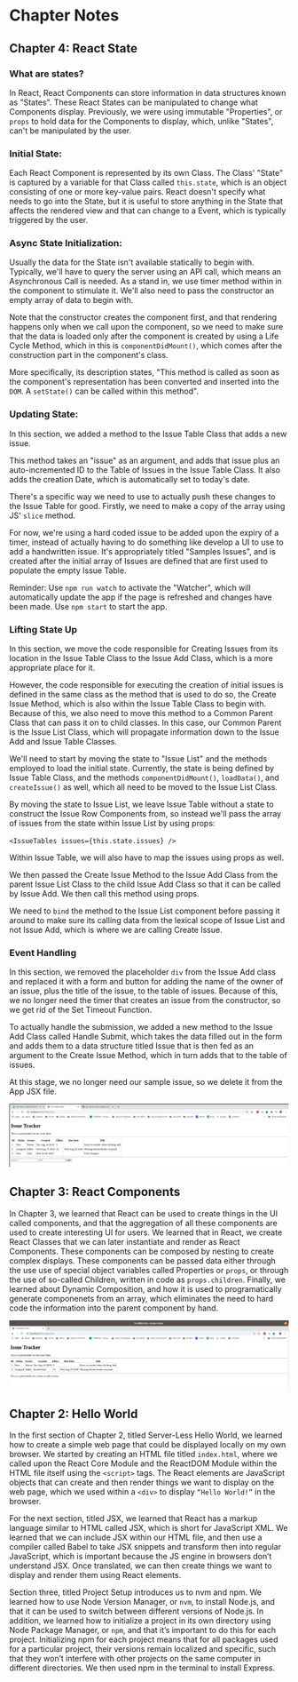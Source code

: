 # Chapter Notes
## Chapter 4: React State
### What are states?
In React, React Components can store information in data structures known as "States".  These React States can be manipulated to change what Components display.  Previously, we were using immutable "Properties", or `props` to hold data for the Components to display, which, unlike "States", can't be manipulated by the user.  

### Initial State:
Each React Component is represented by its own Class.  The Class' "State" is captured by a variable for that Class called `this.state`, which is an object consisting of one or more key-value pairs.  React doesn't specify what needs to go into the State, but it is useful to store anything in the State that affects the rendered view and that can change to a Event, which is typically triggered by the user.

### Async State Initialization:
Usually the data for the State isn't available statically to begin with.  Typically, we'll have to query the server using an API call, which means an Asynchronous Call is needed.  As a stand in, we use timer method within in the component to stimulate it.  We'll also need to pass the constructor an empty array of data to begin with.  

Note that the constructor creates the component first, and that rendering happens only when we call upon the component, so we need to make sure that the data is loaded only after the component is created by using a Life Cycle Method, which in this is `componentDidMount()`, which comes after the construction part in the component's class.  

More specifically, its description states, "This method is called as soon as the component's representation has been converted and inserted into the `DOM`.  A `setState()` can be called within this method".   

### Updating State:
In this section, we added a method to the Issue Table Class that adds a new issue.  

This method takes an "issue" as an argument, and adds that issue plus an auto-incremented ID to the Table of Issues in the Issue Table Class.  It also adds the creation Date, which is automatically set to today's date.  

There's a specific way we need to use to actually push these changes to the Issue Table for good.  Firstly, we need to make a copy of the array using JS' `slice` method.  

For now, we're using a hard coded issue to be added upon the expiry of a timer, instead of actually having to do something like develop a UI to use to add a handwritten issue.  It's appropriately titled "Samples Issues", and is created after the initial array of Issues are defined that are first used to populate the empty Issue Table.  

Reminder: Use `npm run watch` to activate the "Watcher", which will automatically update the app if the page is refreshed and changes have been made.  Use `npm start` to start the app.

### Lifting State Up
In this section, we move the code responsible for Creating Issues from its location in the Issue Table Class to the Issue Add Class, which is a more appropriate place for it.  

However, the code responsible for executing the creation of initial issues is defined in the same class as the method that is used to do so, the Create Issue Method, which is also within the Issue Table Class to begin with.  Because of this, we also need to move this method to a Common Parent Class that can pass it on to child classes.  In this case, our Common Parent is the Issue List Class, which will propagate information down to the Issue Add and Issue Table Classes.  

We'll need to start by moving the state to "Issue List" and the methods employed to load the initial state.  Currently, the state is being defined by Issue Table Class, and the methods `componentDidMount()`, `loadData()`, and `createIssue()` as well, which all need to be moved to the Issue List Class.  

By moving the state to Issue List, we leave Issue Table without a state to construct the Issue Row Components from, so instead we'll pass the array of issues from the state within Issue List by using props:

`<IssueTables issues={this.state.issues} />`

Within Issue Table, we will also have to map the issues using props as well.  

We then passed the Create Issue Method to the Issue Add Class from the parent Issue List Class to the child Issue Add Class so that it can be called by Issue Add.  We then call this method using props.  

We need to `bind` the method to the Issue List component before passing it around to make sure its calling data from the lexical scope of Issue List and not Issue Add, which is where we are calling Create Issue.  

### Event Handling
In this section, we removed the placeholder `div` from the Issue Add class and replaced it with a form and button for adding the name of the owner of an issue, plus the title of the issue, to the table of issues.  Because of this, we no longer need the timer that creates an issue from the constructor, so we get rid of the Set Timeout Function.  

To actually handle the submission, we added a new method to the Issue Add Class called Handle Submit, which takes the data filled out in the form and adds them to a data structure titled Issue that is then fed as an argument to the Create Issue Method, which in turn adds that to the table of issues.  

At this stage, we no longer need our sample issue, so we delete it from the App JSX file.  

![ch04-event-handler](/readme_images/chap-4-event-handler)

## Chapter 3: React Components

In Chapter 3, we learned that React can be used to create things in the UI called components, and that the aggregation of all these components are used to create interesting UI for users.  We learned that in React, we create React Classes that we can later instantiate and render as React Components.  These components can be composed by nesting to create complex displays.  These components can be passed data either through the use use of special object variables called Properties or `props`, or through the use of so-called Children, written in code as `props.children`.  Finally, we learned about Dynamic Composition, and how it is used to programatically generate componenets from an array, which eliminates the need to hard code the information into the parent component by hand.  

![ch03](/readme_images/Ch03.png)

## Chapter 2: Hello World

In the first section of Chapter 2, titled Server-Less Hello World, we learned how to create a simple web page that could be displayed locally on my own browser.  We started by creating an HTML file titled `index.html`, where we called upon the React Core Module and the ReactDOM Module within the HTML file itself using the `<script>` tags.  The React elements are JavaScript objects that can create and then render things we want to display on the web page, which we used within a `<div>` to display `“Hello World!”` in the browser.  

For the next section, titled JSX, we learned that React has a markup language similar to HTML called JSX, which is short for JavaScript XML.  We learned that we can include JSX within our HTML file, and then use a compiler called Babel to take JSX snippets and transform then into regular JavaScript, which is important because the JS engine in browsers don’t understand JSX.  Once translated, we can then create things we want to display and render them using React elements.  

Section three, titled Project Setup introduces us to nvm and npm.  We learned how to use Node Version Manager, or `nvm`, to install Node.js, and that it can be used to switch between different versions of Node.js.  In addition, we learned how to initialize a project in its own directory using Node Package Manager, or `npm`, and that it’s important to do this for each project.  Initializing npm for each project means that for all packages used for a particular project, their versions remain localized and specific, such that they won’t interfere with other projects on the same computer in different directories.  We then used npm in the terminal to install Express.  
